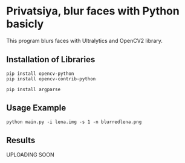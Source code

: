 # Privatsiya, blur faces with Python basicly

This program blurs faces with Ultralytics and OpenCV2 library.

## Installation of Libraries
```
pip install opencv-python
pip install opencv-contrib-python

pip install argparse
```

## Usage Example
```
python main.py -i lena.img -s 1 -n blurredlena.png
```

## Results
UPLOADING SOON
